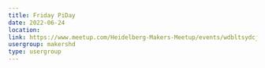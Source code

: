 ```yaml
---
title: Friday PiDay
date: 2022-06-24
location: 
link: https://www.meetup.com/Heidelberg-Makers-Meetup/events/wdbltsydcjbgc/
usergroup: makershd
type: usergroup
---
```

